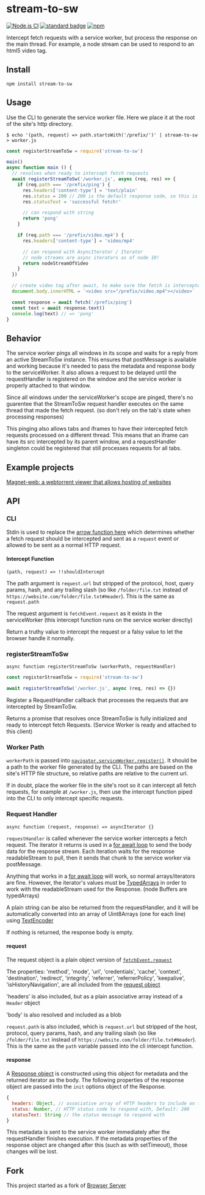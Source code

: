 # stream-to-sw

[![Node.js CI](https://github.com/KayleePop/stream-to-sw/workflows/Node.js%20CI/badge.svg)](https://github.com/KayleePop/stream-to-sw/actions)
[![standard badge](https://img.shields.io/badge/code_style-standard-brightgreen.svg)](https://standardjs.com)
[![npm](https://img.shields.io/npm/v/stream-to-sw.svg)](https://www.npmjs.com/package/stream-to-sw)

Intercept fetch requests with a service worker, but process the response on the main thread. For example, a node stream can be used to respond to an html5 video tag.

## Install

```
npm install stream-to-sw
```

## Usage

Use the CLI to generate the service worker file. Here we place it at the root of the site's http directory.

`$ echo '(path, request) => path.startsWith('/prefix/')' | stream-to-sw > worker.js`

``` js
const registerStreamToSw = require('stream-to-sw')

main()
async function main () {
  // resolves when ready to intercept fetch requests
  await registerStreamToSw('/worker.js', async (req, res) => {
    if (req.path === '/prefix/ping') {
      res.headers['content-type'] = 'text/plain'
      res.status = 200 // 200 is the default response code, so this is actually unecessary
      res.statusText = 'successful fetch!'

      // can respond with string
      return 'pong'
    }

    if (req.path === '/prefix/video.mp4') {
      res.headers['content-type'] = 'video/mp4'

      // can respond with AsyncIterator / Iterator
      // node streams are async iterators as of node 10!
      return nodeStreamOfVideo
    }
  })

  // create video tag after await, to make sure the fetch is intercepted
  document.body.innerHTML = `<video src="/prefix/video.mp4"></video>`

  const response = await fetch('/prefix/ping')
  const text = await response.text()
  console.log(text) // => 'pong'
}
```

## Behavior

The service worker pings all windows in its scope and waits for a reply from an active StreamToSw instance. This ensures that postMessage is available and working because it's needed to pass the metadata and response body to the serviceWorker. It also allows a request to be delayed until the requestHandler is registered on the window and the service worker is properly attached to that window.

Since all windows under the serviceWorker's scope are pinged, there's no guarentee that the StreamToSw request handler executes on the same thread that made the fetch request. (so don't rely on the tab's state when processing responses)

This pinging also allows tabs and iframes to have their intercepted fetch requests processed on a different thread. This means that an iframe can have its src intercepted by its parent window, and a requestHandler singleton could be registered that still processes requests for all tabs.

## Example projects

[Magnet-web: a webtorrent viewer that allows hosting of websites](https://github.com/kayleepop/magnet-web)

## API

### CLI
Stdin is used to replace the [arrow function here](./worker.js#L33) which determines whether a fetch request should be intercepted and sent as a `request` event or allowed to be sent as a normal HTTP request.

#### Intercept Function
`(path, request) => !!shouldIntercept`

The path argument is `request.url` but stripped of the protocol, host, query params, hash, and any trailing slash (so like `/folder/file.txt` instead of `https://website.com/folder/file.txt#Header`). This is the same as `request.path`

The request argument is `fetchEvent.request` as it exists in the serviceWorker (this intercept function runs on the service worker directly)

Return a truthy value to intercept the request or a falsy value to let the browser handle it normally.

### registerStreamToSw

`async function registerStreamToSw (workerPath, requestHandler)`

```js
const registerStreamToSw = require('stream-to-sw')

await registerStreamToSw('/worker.js', async (req, res) => {})
```

Register a RequestHandler callback that processes the requests that are intercepted by StreamToSw.

Returns a promise that resolves once StreamToSw is fully initialized and ready to intercept fetch Requests. (Service Worker is ready and attached to this client)

### Worker Path

`workerPath` is passed into [`navigator.serviceWorker.register()`](https://developer.mozilla.org/en-US/docs/Web/API/ServiceWorkerContainer/register). It should be a path to the worker file generated by the CLI. The paths are based on the site's HTTP file structure, so relative paths are relative to the current url.

If in doubt, place the worker file in the site's root so it can intercept all fetch requests, for example at `/worker.js`, then use the intercept function piped into the CLI to only intercept specific requests.

### Request Handler

`async function (request, response) => asyncIterator {}`

`requestHandler` is called whenever the service worker intercepts a fetch request. The iterator it returns is used in a [for await loop](https://developer.mozilla.org/en-US/docs/Web/JavaScript/Reference/Statements/for-await...of) to send the body data for the response stream. Each iteration waits for the response readableStream to pull, then it sends that chunk to the service worker via postMessage.

Anything that works in a [for await loop](https://developer.mozilla.org/en-US/docs/Web/JavaScript/Reference/Statements/for-await...of) will work, so normal arrays/iterators are fine. However, the iterator's values must be [TypedArrays](https://developer.mozilla.org/en-US/docs/Web/JavaScript/Typed_arrays) in order to work with the readableStream used for the Response. (node Buffers are typedArrays)

A plain string can be also be returned from the requestHandler, and it will be automatically converted into an array of Uint8Arrays (one for each line) using [TextEncoder](https://developer.mozilla.org/en-US/docs/Web/API/TextEncoder)

If nothing is returned, the response body is empty.

#### request

The request object is a plain object version of [`fetchEvent.request`](https://developer.mozilla.org/en-US/docs/Web/API/FetchEvent/request)

The properties: 'method', 'mode', 'url', 'credentials', 'cache', 'context', 'destination', 'redirect', 'integrity', 'referrer', 'referrerPolicy', 'keepalive', 'isHistoryNavigation', are all included from the [request object](https://developer.mozilla.org/en-US/docs/Web/API/Request)

'headers' is also included, but as a plain associative array instead of a `Header` object

'body' is also resolved and included as a blob

`request.path` is also included, which is `request.url` but stripped of the host, protocol, query params, hash, and any trailing slash (so like `/folder/file.txt` instead of `https://website.com/folder/file.txt#Header`). This is the same as the `path` variable passed into the cli intercept function.

#### response

A [Response object](https://developer.mozilla.org/en-US/docs/Web/API/Response/Response) is constructed using this object for metadata and the returned iterator as the body. The following properties of the response object are passed into the `init` options object of the Response.

```js
{
  headers: Object, // associative array of HTTP headers to include on the response
  status: Number, // HTTP status code to respond with, Default: 200
  statusText: String // the status message to respond with
}
```

This metadata is sent to the service worker immediately after the requestHandler finishes execution. If the metadata properties of the response object are changed after this (such as with setTimeout), those changes will be lost.


## Fork

This project started as a fork of [Browser Server](https://github.com/mafintosh/browser-server)
